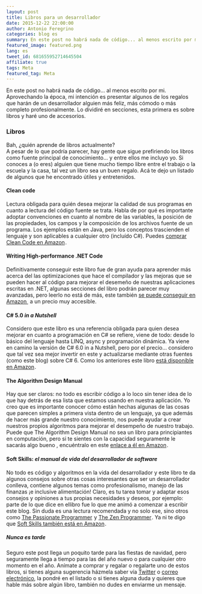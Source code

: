 ```yaml
---
layout: post
title: Libros para un desarrollador
date: 2015-12-22 22:00:00
author: Antonio Feregrino
categories: blog es
summary: En este post no habrá nada de código... al menos escrito por mi. Aprovechando la época, mi intención es presentar algunos de los regalos que harán de un desarrollador alguien más feliz, más cómodo o más completo profesionalmente.
featured_image: featured.png
lang: es
tweet_id: 681655952714645504
affiliate: true
tags: Meta
featured_tag: Meta
---
```


En este post no habrá nada de código... al menos escrito por mi. Aprovechando la época, mi intención es presentar algunos de los regalos que harán de un desarrollador alguien más feliz, más cómodo o más completo profesionalmente. Lo dividiré en secciones, esta primera es sobre libros y haré uno de accesorios. 

### Libros  
Bah, ¿quién aprende de libros actualmente?  
A pesar de lo que podría parecer, hay gente que sigue prefiriendo los libros como fuente principal de conocimiento... y entre ellos me incluyo yo. Si conoces a (o eres) alguien que tiene mucho tiempo libre entre el trabajo o la escuela y la casa, tal vez un libro sea un buen regalo. Acá te dejo un listado de algunos que he encontrado útiles y entretenidos.  

#### Clean code  
Lectura obligada para quién desea mejorar la calidad de sus programas en cuanto a lectura del código fuente se trata. Habla de por qué es importante adoptar convenciones en cuanto al nombre de las variables, la posición de las propiedades, los campos y la composición de los archivos fuente de un programa. Los ejemplos están en Java, pero los conceptos trascienden el lenguaje y son aplicables a cualquier otro (incluído C#). Puedes <a rel="nofollow" href="http://www.amazon.com.mx/gp/product/0132350882/ref=as_li_tf_tl?ie=UTF8&camp=1789&creative=9325&creativeASIN=0132350882&linkCode=as2&tag=thcgu02-20">comprar Clean Code en Amazon</a><img src="http://ir-mx.amazon-adsystem.com/e/ir?t=thcgu02-20&l=as2&o=34&a=0132350882" width="1" height="1" border="0" alt="" style="border:none !important; margin:0px !important; display: inline;" />.

#### Writing High-performance .NET Code  
Definitivamente conseguir este libro fue de gran ayuda para aprender más acerca del las optimizaciones que hace el compilador y las mejoras que se pueden hacer al código para mejorar el desemeño de nuestras aplicaciones escritas en .NET, algunas secciones del libro podrán parecer muy avanzadas, pero leerlo no está de más, este también <a rel="nofollow" href="http://www.amazon.com.mx/gp/product/0990583430/ref=as_li_qf_sp_asin_tl?ie=UTF8&camp=1789&creative=9325&creativeASIN=0990583430&linkCode=as2&tag=thcgu02-20">se puede conseguir en Amazon </a><img src="http://ir-mx.amazon-adsystem.com/e/ir?t=thcgu02-20&l=as2&o=34&a=0990583430" width="1" height="1" border="0" alt="" style="border:none !important; margin:0px !important; display: inline;" /> a un precio muy accesible.  
  
#### C# 5.0 <i>in a Nutshell</i>  
Considero que este libro es una referencia obligada para quien desea mejorar en cuanto a programación en C# se refiere, viene de todo: desde lo básico del lenguaje hasta LINQ, async y programación dinámica. Ya viene en camino la versión de C# 6.0 in a Nutshell, pero por el precio... considero que tal vez sea mejor invertir en este y actualizarse mediante otras fuentes (como este blog) sobre C# 6. Como los anteriores este libro <a rel="nofollow" href="http://www.amazon.com.mx/gp/product/1449320104/ref=as_li_tf_tl?ie=UTF8&camp=1789&creative=9325&creativeASIN=1449320104&linkCode=as2&tag=thcgu02-20">está disponible en Amazon</a><img src="http://ir-mx.amazon-adsystem.com/e/ir?t=thcgu02-20&l=as2&o=34&a=1449320104" width="1" height="1" border="0" alt="" style="border:none !important; margin:0px !important; display: inline;" />.  
  
#### The Algorithm Design Manual  
Hay que ser claros: no todo es escribir código a lo loco sin tener idea de lo que hay detrás de esa lista que estamos usando en nuestra aplicación. Yo creo que es importante conocer cómo están hechas algunas de las cosas que parecen simples a primera vista dentro de un lenguaje, ya que además de hacer más grande nuestro conocimiento, nos puede ayudar a crear nuestros propios algoritmos para mejorar el desempeño de nuestro trabajo. Puede que The Algorithm Design Manual no sea un libro para principiantes en computación, pero si te sientes con la capacidad seguramente le sacarás algo bueno	, encuéntralo en este <a rel="nofollow" href="http://www.amazon.com.mx/gp/offer-listing/1848000693/ref=as_li_tf_tl?ie=UTF8&camp=1789&creative=9325&creativeASIN=1848000693&linkCode=am2&tag=thcgu02-20">enlace a él en Amazon</a><img src="http://ir-mx.amazon-adsystem.com/e/ir?t=thcgu02-20&l=as2&o=34&a=1848000693" width="1" height="1" border="0" alt="" style="border:none !important; margin:0px !important; display: inline;" />.

#### Soft Skills: <i>el manual de vida del desarrollador de software</i>  
No todo es código y algoritmos en la vida del desarrollador y este libro te da algunos consejos sobre otras cosas interesantes que ser un desarrollador conlleva, contiene algunos temas como profesionalismo, manejo de las finanzas ¡e inclusive alimentación! Claro, es tu tarea tomar y adaptar esos consejos y opiniones a tus propias necesidades y deseos, por ejemplo: parte de lo que dice en ellibro fue lo que me animó a comenzar a escribir este blog. Sin duda es una lectura recomendada y no solo ese, sino otros como <a rel="nofollow" href="http://www.amazon.com.mx/gp/product/1934356344/ref=as_li_tf_tl?ie=UTF8&camp=1789&creative=9325&creativeASIN=1934356344&linkCode=as2&tag=thcgu02-20">The Passionate Programmer</a><img src="http://ir-mx.amazon-adsystem.com/e/ir?t=thcgu02-20&l=as2&o=34&a=1934356344" width="1" height="1" border="0" alt="" style="border:none !important; margin:0px !important; display: inline;" /> y <a rel="nofollow" href="http://www.amazon.com.mx/gp/product/149354179X/ref=as_li_tf_tl?ie=UTF8&camp=1789&creative=9325&creativeASIN=149354179X&linkCode=as2&tag=thcgu02-20">The Zen Programmer</a><img src="http://ir-mx.amazon-adsystem.com/e/ir?t=thcgu02-20&l=am2&o=34&a=149354179X" width="1" height="1" border="0" alt="" style="border:none !important; margin:0px !important; display: inline;" />. Ya ni te digo que <a rel="nofollow" href="http://www.amazon.com.mx/gp/offer-listing/1617292397/ref=as_li_tf_tl?ie=UTF8&camp=1789&creative=9325&creativeASIN=1617292397&linkCode=am2&tag=thcgu02-20">Soft Skills también está en Amazon</a><img src="http://ir-mx.amazon-adsystem.com/e/ir?t=thcgu02-20&l=as2&o=34&a=1617292397" width="1" height="1" border="0" alt="" style="border:none !important; margin:0px !important; display: inline;" />.  

##### Nunca es tarde  
Seguro este post llega un poquito tarde para las fiestas de navidad, pero seguramente llega a tiempo para las del año nuevo o para cualquier otro momento en el año. Anímate a comprar y regalar o regalarte uno de estos libros, si tienes alguna sugerencia házmela saber vía <a href="https://twitter.com/intent/tweet?text=@{{ MY_TWITTER_HANDLE }} sobre {{ title }} ">Twitter</a> o <a href="mailto:{{ MY_EMAIL }}?subject={{ title }}">correo electrónico</a>, la pondré en el listado o si tienes alguna duda y quieres que hable más sobre algún libro, también no dudes en enviarme un mensaje. 
